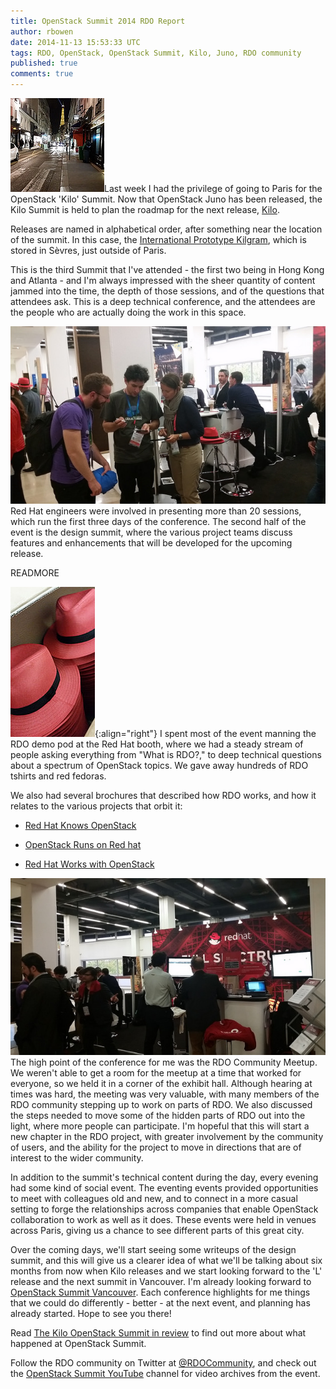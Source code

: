 ```yaml
---
title: OpenStack Summit 2014 RDO Report
author: rbowen
date: 2014-11-13 15:53:33 UTC
tags: RDO, OpenStack, OpenStack Summit, Kilo, Juno, RDO community
published: true
comments: true
---
```


![](/images/blog/rhsummit_button.jpg)Last week I had the privilege of going to Paris for the OpenStack 'Kilo' Summit. Now that OpenStack Juno has been released, the Kilo Summit is held to plan the roadmap for the next release, [Kilo](https://wiki.openstack.org/wiki/Kilo_Release_Schedule).

Releases are named in alphabetical order, after something near the location of the summit. In this case, the [International Prototype Kilgram](http://en.wikipedia.org/wiki/Kilogram#International_prototype_kilogram), which is stored in Sèvres, just outside of Paris.

This is the third Summit that I've attended - the first two being in Hong Kong and Atlanta - and I'm always impressed with the sheer quantity of content jammed into the time, the depth of those sessions, and of the questions that attendees ask. This is a deep technical conference, and the attendees are the people who are actually doing the work in this space.

![](/images/blog/rh_booth.jpg) Red Hat engineers were involved in presenting more than 20 sessions, which run the first three days of the conference. The second half of the event is the design summit, where the various project teams discuss features and enhancements that will be developed for the upcoming release.

READMORE

![](/images/blog/rhsummit_hats.jpg){:align="right"} I spent most of the event manning  the RDO demo pod at the Red Hat booth, where we had a steady stream of people asking everything from "What is RDO?," to deep technical questions about a spectrum of OpenStack topics. We gave away hundreds of RDO tshirts and red fedoras.

We also had several brochures that described how RDO works, and how it relates to the various projects that orbit it: 

* [Red Hat Knows OpenStack](http://openstack.redhat.com/images/brochure/redhat_knows_openstack-portrait-A4.pdf)

* [OpenStack Runs on Red hat](http://openstack.redhat.com/images/brochure/openstack_runs_on_redhat-portrait-A4.pdf)

* [Red Hat Works with OpenStack](http://openstack.redhat.com/images/brochure/redhat_works_with_openstack-portrait-A4.pdf)

![](/images/blog/rh_booth2.jpg) The high point of the conference for me was the RDO Community Meetup. We weren't able to get a room for the meetup at a time that worked for everyone, so we held it in a corner of the exhibit hall. Although hearing at times was hard, the meeting was very valuable, with many members of the RDO community stepping up to work on parts of RDO. We also discussed the steps needed to move some of the hidden parts of RDO out into the light, where more people can participate. I'm hopeful that this will start a new chapter in the RDO project, with greater involvement by the community of users, and the ability for the project to move in directions that are of interest to the wider community.

In addition to the summit's technical content during the day, every evening had some kind of social event. The eventing events provided opportunities to meet with colleagues old and new, and to connect in a more casual setting to forge the relationships across companies that enable OpenStack collaboration to work as well as it does. These events were held in venues across Paris, giving us a chance to see different parts of this great city.

Over the coming days, we'll start seeing some writeups of the design summit, and this will give us a clearer idea of what we'll be talking about six months from now when Kilo releases and we start looking forward to the 'L' release and the next summit in Vancouver. I'm already looking forward to [OpenStack Summit Vancouver](https://www.openstack.org/summit/vancouver-2015/). Each conference highlights for me things that we could do differently - better - at the next event, and planning has already started. Hope to see you there!

Read [The Kilo OpenStack Summit in review](http://opensource.com/business/14/11/openstack-news-november-11) to find out more about what happened at OpenStack Summit.

Follow the RDO community on Twitter at [@RDOCommunity](http://twitter.com/RDOcommunity), and check out the [OpenStack Summit YouTube](https://www.youtube.com/user/OpenStackFoundation) channel for video archives from the event.